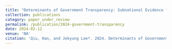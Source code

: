 ```yaml
---
title: "Determinants of Government Transparency: Subnational Evidence from China"
collection: publications
category: paper_under_review
permalink: /publication/2024-government-transparency
date: 2024-02-12
venue: 'NA'
citation: 'Qiu, Han, and Jekyung Lee*. 2024. Determinants of Government Transparency: Subnational Evidence from China.'
---
```

